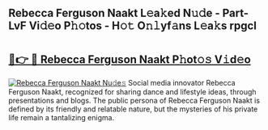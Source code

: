 ## Rebecca Ferguson Naakt L𝚎a𝚔ed N𝚞𝚍e - Part-LvF Vi𝚍𝚎o P𝚑𝚘tos - H𝚘𝚝 O𝚗𝚕yf𝚊ns L𝚎a𝚔s rpgcI

# <h2><a href="http://kfbri2.oniu.top/?m=Rebecca+Ferguson+Naakt">🔗👉 🔴 Rebecca Ferguson Naakt P𝚑ot𝚘𝚜 V𝚒d𝚎o</a></h2>

[![Rebecca Ferguson Naakt Nu𝚍e𝚜](https://i.imgur.com/0qMVB7G.gif)](http://kfbri2.oniu.top/?m=Rebecca+Ferguson+Naakt)
Social media innovator Rebecca Ferguson Naakt, recognized for sharing dance and lifestyle ideas, through presentations and blogs. The public persona of Rebecca Ferguson Naakt is defined by its friendly and relatable nature, but the mysteries of his private life remain a tantalizing enigma.  
